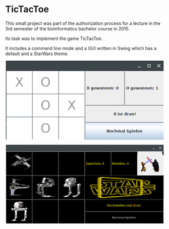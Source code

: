 # TicTacToe
This small project was part of the authorization process for a lecture in the 3rd semester of the bioinformatics bachelor course in 2015.

Its task was to implement the game TicTacToe.

It includes a command line mode and a GUI written in Swing which has a default and a StarWars theme.

<p align="center">
  <img src="game_screenshot.png" width="500">
</p>

<p align="center">
  <img src="game_screenshot_v2.png" width="500">
</p>
